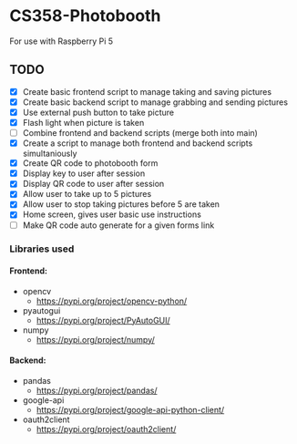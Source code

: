 # CS358-Photobooth
For use with Raspberry Pi 5

## TODO
- [X] Create basic frontend script to manage taking and saving pictures
- [X] Create basic backend script to manage grabbing and sending pictures
- [X] Use external push button to take picture
- [X] Flash light when picture is taken
- [ ] Combine frontend and backend scripts (merge both into main)
- [X] Create a script to manage both frontend and backend scripts simultaniously
- [X] Create QR code to photobooth form
- [X] Display key to user after session
- [X] Display QR code to user after session
- [X] Allow user to take up to 5 pictures
- [X] Allow user to stop taking pictures before 5 are taken
- [X] Home screen, gives user basic use instructions
- [ ] Make QR code auto generate for a given forms link

### Libraries used
#### Frontend:
- opencv
  - https://pypi.org/project/opencv-python/
- pyautogui
  - https://pypi.org/project/PyAutoGUI/
- numpy
  - https://pypi.org/project/numpy/

#### Backend:
- pandas
  - https://pypi.org/project/pandas/
- google-api
  - https://pypi.org/project/google-api-python-client/
- oauth2client
  - https://pypi.org/project/oauth2client/

